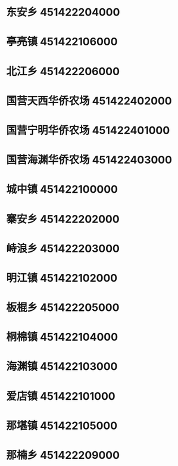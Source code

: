 # 东安乡 451422204000
# 亭亮镇 451422106000
# 北江乡 451422206000
# 国营天西华侨农场 451422402000
# 国营宁明华侨农场 451422401000
# 国营海渊华侨农场 451422403000
# 城中镇 451422100000
# 寨安乡 451422202000
# 峙浪乡 451422203000
# 明江镇 451422102000
# 板棍乡 451422205000
# 桐棉镇 451422104000
# 海渊镇 451422103000
# 爱店镇 451422101000
# 那堪镇 451422105000
# 那楠乡 451422209000
